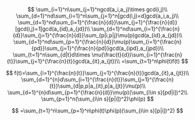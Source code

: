 $$
\sum_{i=1}^n\sum_{j=1}^ngcd(a_i,a_j)\times gcd(i,j)\\
\sum_{d=1}^nd\sum_{i=1}^n\sum_{j=1}^n[gcd(i,j)=d]gcd(a_i,a_j)\\
\sum_{d=1}^nd\sum_{i=1}^{\frac{n}{d}}\sum_{j=1}^{\frac{n}{d}}[gcd(i,j)=1]gcd(a_{id},a_{jd})\\
\sum_{d=1}^nd\sum_{i=1}^{\frac{n}{d}}\sum_{j=1}^{\frac{n}{d}}\sum_{p|i,p|j}\mu(p)gcd(a_{id},a_{jd})\\
\sum_{d=1}^nd\sum_{p=1}^{\frac{n}{d}}\mu(p)\sum_{i=1}^{\frac{n}{pd}}\sum_{j=1}^{\frac{n}{pd}}gcd(a_{ipd},a_{jpd})\\
\sum_{t=1}^n\sum_{d|t}d\times \mu(\frac{t}{d})\sum_{i=1}^{\frac{n}{t}}\sum_{j=1}^{\frac{n}{t}}gcd(a_{it},a_{jt})\\
=\sum_{t=1}^n\phi(t)f(t)
$$

$$
f(t)=\sum_{i=1}^{\frac{n}{t}}\sum_{j=1}^{\frac{n}{t}}gcd(a_{it},a_{jt})\\
\sum_{d=1}^{n}d\sum_{i=1}^{\frac{n}{t}}\sum_{j=1}^{\frac{n}{t}}\sum_{d|p,p|a_{it},p|a_{jt}}\mu(p)\\
\sum_{d=1}^{n}d\sum_{p=1}^{\frac{n}{d}}\mu(p)(\sum_{i\in s}[pd|i])^2\\
\sum_{p=1}^n(\sum_{i\in s}[p|i])^2)\phi(p)
$$

$$
=\sum_{t=1}^n\sum_{p=1}^n\phi(t)\phi(p)(\sum_{i\in s}[p|i])^2)
$$

